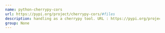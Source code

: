 ```yaml
---
name: python-cherrypy-cors
url: https://pypi.org/project/cherrypy-cors/#files
description: handling as a cherrypy tool. URL : https://pypi.org/project/cherrypy-cors/#files Groups : None
group: None
---
```

